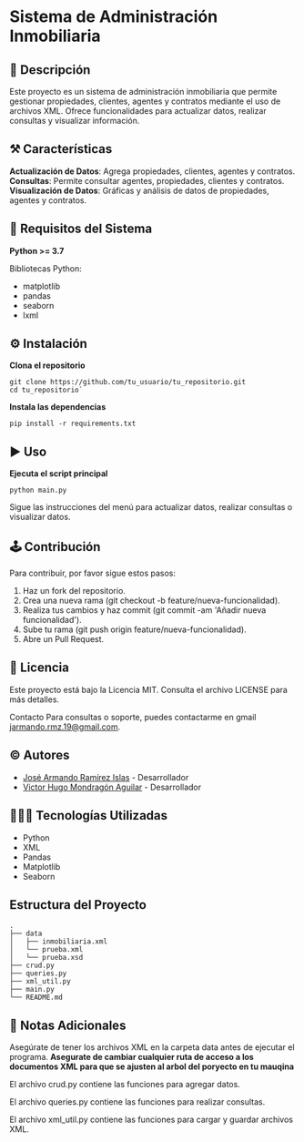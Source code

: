 # Sistema de Administración Inmobiliaria

##  🚀 Descripción

Este proyecto es un sistema de administración inmobiliaria que permite gestionar propiedades, clientes, agentes y contratos mediante el uso de archivos XML. Ofrece funcionalidades para actualizar datos, realizar consultas y visualizar información.

## ⚒️ Características

**Actualización de Datos**: Agrega propiedades, clientes, agentes y contratos.
**Consultas**: Permite consultar agentes, propiedades, clientes y contratos.
**Visualización de Datos**: Gráficas y análisis de datos de propiedades, agentes y contratos.

## 📄 Requisitos del Sistema

**Python >= 3.7**

Bibliotecas Python: 
* matplotlib 
* pandas 
* seaborn
* lxml

## ⚙️ Instalación

**Clona el repositorio**
```
git clone https://github.com/tu_usuario/tu_repositorio.git
cd tu_repositorio`
```
**Instala las dependencias**
```
pip install -r requirements.txt
```

## ▶️ Uso

**Ejecuta el script principal**
```
python main.py
```

Sigue las instrucciones del menú para actualizar datos, realizar consultas o visualizar datos.

## 🕹️ Contribución
Para contribuir, por favor sigue estos pasos:

1. Haz un fork del repositorio.
2. Crea una nueva rama (git checkout -b feature/nueva-funcionalidad).
3. Realiza tus cambios y haz commit (git commit -am 'Añadir nueva funcionalidad').
4. Sube tu rama (git push origin feature/nueva-funcionalidad).
5. Abre un Pull Request.

## 📜 Licencia
Este proyecto está bajo la Licencia MIT. Consulta el archivo LICENSE para más detalles.

Contacto
Para consultas o soporte, puedes contactarme en gmail [jarmando.rmz.19@gmail.com]().

## ©️ Autores
* [José Armando Ramírez Islas](https://github.com/JRI11930) - Desarrollador
* [Victor Hugo Mondragón Aguilar](https://github.com/Victor-nova) - Desarrollador

## 🧑🏽‍💻 Tecnologías Utilizadas
* Python
* XML
* Pandas
* Matplotlib
* Seaborn

## Estructura del Proyecto
```
.
├── data
│   ├── inmobiliaria.xml
│   └── prueba.xml
│   └── prueba.xsd
├── crud.py
├── queries.py
├── xml_util.py
├── main.py
└── README.md
```

## 📝 Notas Adicionales

Asegúrate de tener los archivos XML en la carpeta data antes de ejecutar el programa.
**Asegurate de cambiar cualquier ruta de acceso a los documentos XML para que se ajusten al arbol del poryecto en tu mauqina**


El archivo crud.py contiene las funciones para agregar datos.

El archivo queries.py contiene las funciones para realizar consultas.

El archivo xml_util.py contiene las funciones para cargar y guardar archivos XML.